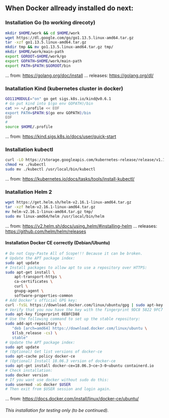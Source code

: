 ## When Docker allready installed do next:

### Installation Go (to working direcoty)
~~~sh
mkdir $HOME/work && cd $HOME/work
wget https://dl.google.com/go/go1.13.5.linux-amd64.tar.gz
tar -xzf go1.13.5.linux-amd64.tar.gz
mkdir tmp && mv go1.13.5.linux-amd64.tar.gz tmp/
mkdir $HOME/work/main-path
export GOROOT=$HOME/work/go
export GOPATH=$HOME/work/main-path
export PATH=$PATH:$GOROOT/bin
~~~
... from: https://golang.org/doc/install ... releases: https://golang.org/dl/

### Inatallation Kind (kubernetes cluster in docker)
~~~sh
GO111MODULE="on" go get sigs.k8s.io/kind@v0.6.1
# Go put kind into $(go env GOPATH)/bin
cat >> ~/.profile << EOF
export PATH=$PATH:$(go env GOPATH)/bin
EOF
#
source $HOME/.profile
~~~
... from: https://kind.sigs.k8s.io/docs/user/quick-start

### Installation kubectl
~~~sh
curl -LO https://storage.googleapis.com/kubernetes-release/release/v1.16.0/bin/linux/amd64/kubectl
chmod +x ./kubectl
sudo mv ./kubectl /usr/local/bin/kubectl
~~~
... from: https://kubernetes.io/docs/tasks/tools/install-kubectl/

### Inatallation Helm 2
~~~sh
wget https://get.helm.sh/helm-v2.16.1-linux-amd64.tar.gz
tar -xzf helm-v2.16.1-linux-amd64.tar.gz
mv helm-v2.16.1-linux-amd64.tar.gz tmp/
sudo mv linux-amd64/helm /usr/local/bin/helm
~~~
... from: https://v2.helm.sh/docs/using_helm/#installing-helm
... releases: https://github.com/helm/helm/releases

#### Installation Docker CE correctly (Debian/Ubuntu)
~~~sh
# Do not Copy-Paste All of Scope!!! Because it can be broken.
# Update the APT package index:
sudo apt update
# Install packages to allow apt to use a repository over HTTPS:
sudo apt-get install \
    apt-transport-https \
    ca-certificates \
    curl \
    gnupg-agent \
    software-properties-common
# Add Docker’s official GPG key:
curl -fsSL https://download.docker.com/linux/ubuntu/gpg | sudo apt-key add -
# Verify that you now have the key with the fingerprint 9DC8 5822 9FC7 DD38 854A E2D8 8D81 803C 0EBF CD88
sudo apt-key fingerprint 0EBFCD88
# Use the following command to set up the stable repository:
sudo add-apt-repository \
   "deb [arch=amd64] https://download.docker.com/linux/ubuntu \
   $(lsb_release -cs) \
   stable"
# Update the APT package index:
sudo apt update
# (Optional) Get list versions of docker-ce
sudo apt-cache policy docker-ce
# (Optional) Install 18.06.3 version of docker-ce  
sudo apt-get install docker-ce=18.06.3~ce~3-0~ubuntu containerd.io
# Check installation:
sudo docker version
# If you want use docker without sudo do this:
sudo usermod -aG docker $USER
# Then exit from $USER session and login again.
~~~

... from: https://docs.docker.com/install/linux/docker-ce/ubuntu/

###### This installation for testing only (to be continued).